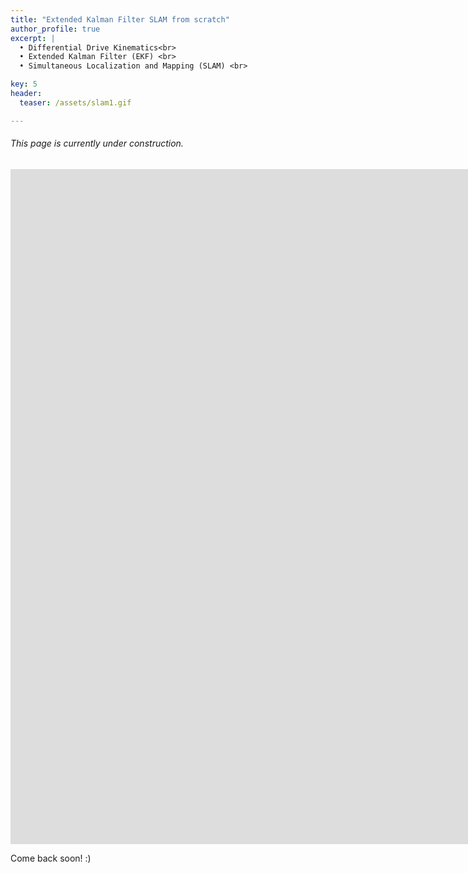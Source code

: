 ```yaml
---
title: "Extended Kalman Filter SLAM from scratch"
author_profile: true
excerpt: |
  • Differential Drive Kinematics<br>
  • Extended Kalman Filter (EKF) <br>
  • Simultaneous Localization and Mapping (SLAM) <br>

key: 5
header:
  teaser: /assets/slam1.gif

---
```

###### This page is currently under construction.

<iframe width="1920" height="1080" src="https://www.youtube.com/embed/A6Nuhwcevig?si=f-d0e8cCbUXAU8Zg" title="Turtlebot ROS2 Controller + Odometry Movement Demo " frameborder="0" allow="accelerometer; autoplay; clipboard-write; encrypted-media; gyroscope; picture-in-picture; web-share" allowfullscreen></iframe>



Come back soon! :) 